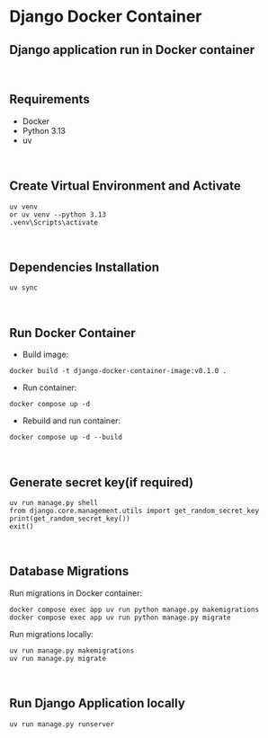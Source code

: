 # Django Docker Container

## Django application run in Docker container

<br>

## Requirements

- Docker
- Python 3.13
- uv

<br>

## Create Virtual Environment and Activate

```pwsh
uv venv
or uv venv --python 3.13
.venv\Scripts\activate
```

<br>

## Dependencies Installation

```pwsh
uv sync
```

<br>

## Run Docker Container

- Build image:

```pwsh
docker build -t django-docker-container-image:v0.1.0 .
```

- Run container:

```pwsh
docker compose up -d
```

- Rebuild and run container:

```pwsh
docker compose up -d --build
```

<br>

## Generate secret key(if required)

```pwsh
uv run manage.py shell
from django.core.management.utils import get_random_secret_key
print(get_random_secret_key())
exit()
```

<br>

## Database Migrations

Run migrations in Docker container:

```pwsh
docker compose exec app uv run python manage.py makemigrations
docker compose exec app uv run python manage.py migrate
```

Run migrations locally:

```pwsh
uv run manage.py makemigrations
uv run manage.py migrate
```

<br>

## Run Django Application locally

```pwsh
uv run manage.py runserver
```
